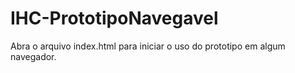 # IHC-PrototipoNavegavel

Abra o arquivo index.html para iniciar o uso do prototipo em algum navegador.